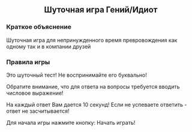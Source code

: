 <div class="text" align="center">
    <h2>Шуточная игра Гений/Идиот</h2>
</div>
<h3>Краткое объяснение</h3>
<p>Шуточная игра для непринужденного время превровождения как одному так и в компании друзей </p>
<h3>Правила игры</h3>
<p>Это шуточный тест! Не воспринимайте его буквально!</p>
<p>Обратите внимание, что для ответа на вопросы требуется вводить числовое выражение!</p>
<p>На каждый ответ Вам дается 10 секунд! Если не успеваете ответить - ответ не засчитывается!</p>
<p></p>Для начала игры нажмите кнопку: Начать играть!</p>
